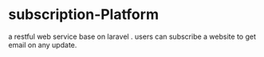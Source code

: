 # subscription-Platform
a restful web service base on laravel . users can subscribe a website to get email on any update.
